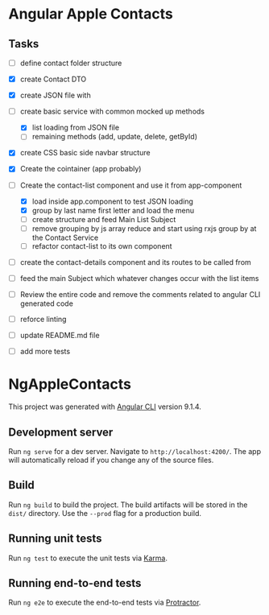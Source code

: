 # Angular Apple Contacts

## Tasks
- [ ] define contact folder structure
- [x] create Contact DTO
- [x] create JSON file with 
- [ ] create basic service with common mocked up methods
  - [x] list loading from JSON file 
  - [ ] remaining methods (add, update, delete, getById)
- [x] create CSS basic side navbar structure
- [x] Create the cointainer (app probably)
- [ ] Create the contact-list component and use it from app-component
  - [x] load inside app.component to test JSON loading
  - [x] group by last name first letter and load the menu
  - [ ] create structure and feed Main List Subject
  - [ ] remove grouping by js array reduce and start using rxjs group by at the Contact Service
  - [ ] refactor contact-list to its own component
- [ ] create the contact-details component and its routes to be called from
- [ ] feed the main Subject which whatever changes occur with the list items
- [ ] Review the entire code and remove the comments related to angular CLI generated code
- [ ] reforce linting
- [ ] update README.md file
- [ ] add more tests


# NgAppleContacts

This project was generated with [Angular CLI](https://github.com/angular/angular-cli) version 9.1.4.

## Development server

Run `ng serve` for a dev server. Navigate to `http://localhost:4200/`. The app will automatically reload if you change any of the source files.

## Build

Run `ng build` to build the project. The build artifacts will be stored in the `dist/` directory. Use the `--prod` flag for a production build.

## Running unit tests

Run `ng test` to execute the unit tests via [Karma](https://karma-runner.github.io).

## Running end-to-end tests

Run `ng e2e` to execute the end-to-end tests via [Protractor](http://www.protractortest.org/).

